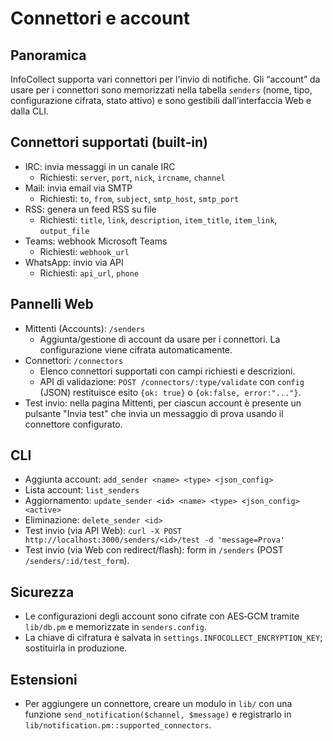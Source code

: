 Connettori e account
====================

Panoramica
----------
InfoCollect supporta vari connettori per l'invio di notifiche. Gli “account” da usare per i connettori sono memorizzati nella tabella `senders` (nome, tipo, configurazione cifrata, stato attivo) e sono gestibili dall’interfaccia Web e dalla CLI.

Connettori supportati (built‑in)
--------------------------------
- IRC: invia messaggi in un canale IRC
  - Richiesti: `server`, `port`, `nick`, `ircname`, `channel`
- Mail: invia email via SMTP
  - Richiesti: `to`, `from`, `subject`, `smtp_host`, `smtp_port`
- RSS: genera un feed RSS su file
  - Richiesti: `title`, `link`, `description`, `item_title`, `item_link`, `output_file`
- Teams: webhook Microsoft Teams
  - Richiesti: `webhook_url`
- WhatsApp: invio via API
  - Richiesti: `api_url`, `phone`

Pannelli Web
------------
- Mittenti (Accounts): `/senders`
  - Aggiunta/gestione di account da usare per i connettori. La configurazione viene cifrata automaticamente.
- Connettori: `/connectors`
  - Elenco connettori supportati con campi richiesti e descrizioni.
  - API di validazione: `POST /connectors/:type/validate` con `config` (JSON) restituisce esito `{ok: true}` o `{ok:false, error:"..."}`.
 - Test invio: nella pagina Mittenti, per ciascun account è presente un pulsante "Invia test" che invia un messaggio di prova usando il connettore configurato.

CLI
---
- Aggiunta account: `add_sender <name> <type> <json_config>`
- Lista account: `list_senders`
- Aggiornamento: `update_sender <id> <name> <type> <json_config> <active>`
- Eliminazione: `delete_sender <id>`
- Test invio (via API Web): `curl -X POST http://localhost:3000/senders/<id>/test -d 'message=Prova'`
 - Test invio (via Web con redirect/flash): form in `/senders` (POST `/senders/:id/test_form`).

Sicurezza
---------
- Le configurazioni degli account sono cifrate con AES‑GCM tramite `lib/db.pm` e memorizzate in `senders.config`.
- La chiave di cifratura è salvata in `settings.INFOCOLLECT_ENCRYPTION_KEY`; sostituirla in produzione.

Estensioni
----------
- Per aggiungere un connettore, creare un modulo in `lib/` con una funzione `send_notification($channel, $message)` e registrarlo in `lib/notification.pm::supported_connectors`.
